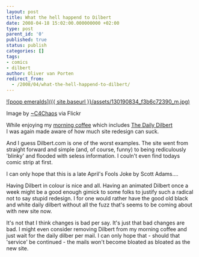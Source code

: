 ```yaml
---
layout: post
title: What the hell happend to Dilbert
date: 2008-04-18 15:02:00.000000000 +02:00
type: post
parent_id: '0'
published: true
status: publish
categories: []
tags:
- comics
- dilbert
author: Oliver van Porten
redirect_from:
  - /2008/04/what-the-hell-happend-to-dilbert/
---
```

[![poop emeralds]({{ site.baseurl }}/assets/130190834_f3b6c72390_m.jpg)](http://www.flickr.com/photos/37996594423@N01/130190834)

Image by [~C4Chaos](http://www.flickr.com/photos/37996594423@N01/130190834) via Flickr

While enjoying my [morning coffee](http://www.shaneliesegang.com/projects/coffee.php) which includes [The Daily Dilbert](http://www.dilbert.com/)  
I was again made aware of how much site redesign can suck.

And I guess Dilbert.com is one of the worst examples. The site went from straight forward and simple (and, of course, funny) to being rediculously 'blinky' and flooded with seless information. I couln't even find todays comic strip at first.

I can only hope that this is a late April's Fools Joke by Scott Adams....

Having Dilbert in colour is nice and all. Having an animated Dilbert once a week might be a good enough gimick to some folks to justify such a radical not to say stupid redesign. I for one would rather have the good old black and white daily dilbert without all the fuzz that's seems to be coming about with new site now.

It's not that I think changes is bad per say. It's just that bad changes are bad. I might even consider removing Dilbert from my morning coffee and just wait for the daily dilber per mail. I can only hope that - should that 'service' be continued - the mails won't become bloated as bloated as the new site.
